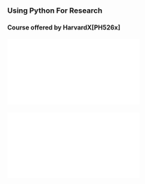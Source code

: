 ### Using Python For Research
#### Course offered by HarvardX[PH526x]

![certificate](HarvardX_PH526x_Certificate_Milad_Farazian.pdf)

<embed src="HarvardX_PH526x_Certificate_Milad_Farazian.pdf" type="application/pdf">
